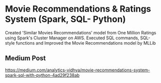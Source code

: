 # Movie Recommendations & Ratings System (Spark, SQL- Python)
Created 'Similar Movies Recommendations' model from One Million Ratings using Spark's Cluster Manager on AWS. Executed SQL commands, SQL-style functions and Improved the Movie Recommendations model by MLLib

## Medium Post 
https://medium.com/analytics-vidhya/movie-recommendations-system-spark-sql-with-python-4ad29f238ab
